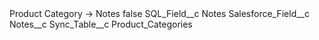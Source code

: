 <?xml version="1.0" encoding="UTF-8"?>
<CustomMetadata xmlns="http://soap.sforce.com/2006/04/metadata" xmlns:xsi="http://www.w3.org/2001/XMLSchema-instance" xmlns:xsd="http://www.w3.org/2001/XMLSchema">
    <label>Product Category -&gt; Notes</label>
    <protected>false</protected>
    <values>
        <field>SQL_Field__c</field>
        <value xsi:type="xsd:string">Notes</value>
    </values>
    <values>
        <field>Salesforce_Field__c</field>
        <value xsi:type="xsd:string">Notes__c</value>
    </values>
    <values>
        <field>Sync_Table__c</field>
        <value xsi:type="xsd:string">Product_Categories</value>
    </values>
</CustomMetadata>
